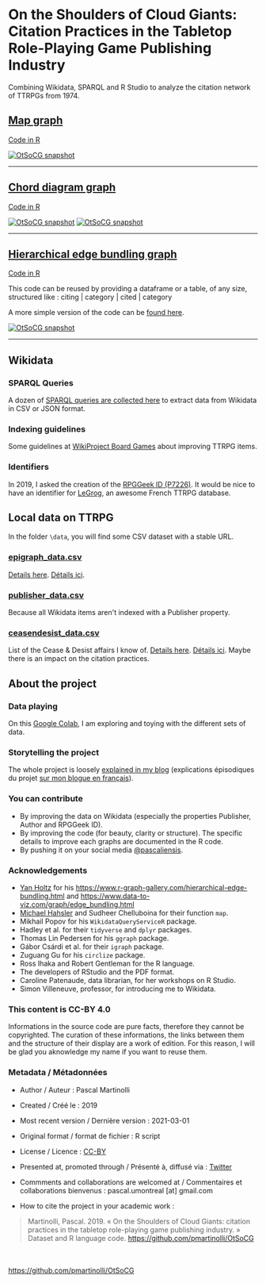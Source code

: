 # On the Shoulders of Cloud Giants: Citation Practices in the Tabletop Role-Playing Game Publishing Industry

Combining Wikidata, SPARQL and R Studio to analyze the citation network of TTRPGs from 1974.

## [Map graph](https://github.com/pmartinolli/OtSoCG/blob/master/output/OtSoCG_with_map.pdf)

[Code in R](https://github.com/pmartinolli/OtSoCG/blob/master/R/OtSoCG_with_map.R)

[![OtSoCG snapshot](https://github.com/pmartinolli/OtSoCG/blob/master/output/OtSoCG_with_map.png)](https://github.com/pmartinolli/OtSoCG/blob/master/output/OtSoCG_with_map.pdf)

---

## [Chord diagram graph](https://github.com/pmartinolli/OtSoCG/blob/master/output/OtSoCG_with_chorddiagram.pdf)

[Code in R](https://github.com/pmartinolli/OtSoCG/blob/master/R/OtSoCG_with_chorddiagram.R)

[![OtSoCG snapshot](https://github.com/pmartinolli/OtSoCG/blob/master/output/OtSoCG_with_chorddiagram.png)](https://github.com/pmartinolli/OtSoCG/blob/master/output/OtSoCG_with_chorddiagram.pdf)
[![OtSoCG snapshot](https://github.com/pmartinolli/OtSoCG/blob/master/output/OtSoCG_with_chorddiagram-detail.png)](https://github.com/pmartinolli/OtSoCG/blob/master/output/OtSoCG_with_chorddiagram.pdf)

---

## [Hierarchical edge bundling graph](https://github.com/pmartinolli/OtSoCG/blob/master/output/OtSoCG_with_geom_conn_bundle_fancy.pdf)

[Code in R](https://github.com/pmartinolli/OtSoCG/blob/master/R/OtSoCG_with_geom_conn_bundle_fancy.R)

This code can be reused by providing a dataframe or a table, of any size, structured like : citing | category | cited | category

A more simple version of the code can be [found here](https://github.com/pmartinolli/OtSoCG/blob/master/R/OtSoCG_with_geom_conn_bundle_simple.R).

[![OtSoCG snapshot](https://github.com/pmartinolli/OtSoCG/blob/master/output/OtSoCG_with_geom_conn_bundle_fancy.png)](https://github.com/pmartinolli/OtSoCG/blob/master/output/OtSoCG_with_geom_conn_bundle_fancy.pdf)

---
## Wikidata

### SPARQL Queries

A dozen of [SPARQL queries are collected here](https://www.wikidata.org/wiki/User:Pmartinolli/OtSoCG) to extract data from Wikidata in CSV or JSON format.

### Indexing guidelines

Some guidelines at [WikiProject Board Games](https://www.wikidata.org/wiki/Wikidata:WikiProject_Board_Games) about improving TTRPG items.

### Identifiers

In 2019, I asked the creation of the [RPGGeek ID (P7226)](https://www.wikidata.org/wiki/Property:P7226). It would be nice to have an identifier for [LeGrog](http://www.legrog.org/), an awesome French TTRPG database.

## Local data on TTRPG

In the folder `\data`, you will find some CSV dataset with a stable URL. 

### [epigraph_data.csv](https://github.com/pmartinolli/OtSoCG/blob/master/data/epigraph_data.csv)

[Details here](https://zotrpg.blogspot.com/2020/08/epigraphs-in-ttrpgs-12.html). [Détails ici](https://jdr.hypotheses.org/1332).

### [publisher_data.csv](https://github.com/pmartinolli/OtSoCG/blob/master/data/publisher_data.csv)

Because all Wikidata items aren't indexed with a Publisher property.

### [ceasendesist_data.csv](https://github.com/pmartinolli/OtSoCG/blob/master/data/ceasendesist_data.csv)

List of the Cease & Desist affairs I know of. [Details here](http://zotrpg.blogspot.com/2020/08/cease-desist-orders-and-citation.html). [Détails ici](https://jdr.hypotheses.org/1199). Maybe there is an impact on the citation practices.

## About the project

### Data playing

On this [Google Colab](https://colab.research.google.com/drive/1gb9XBBNy3qniJ-aRlq1r_LtAue0wBNxy?usp=sharing), I am exploring and toying with the different sets of data.

### Storytelling the project

The whole project is loosely [explained in my blog](http://zotrpg.blogspot.com/search/label/on%20the%20shoulders%20of%20cloud%20giants) (explications épisodiques du projet [sur mon blogue en français](https://jdr.hypotheses.org/1163)).

### You can contribute

* By improving the data on Wikidata (especially the properties Publisher, Author and RPGGeek ID).
* By improving the code (for beauty, clarity or structure). The specific details to improve each graphs are documented in the R code.
* By pushing it on your social media [@pascaliensis](https://twitter.com/Pascaliensis).

### Acknowledgements 

* [Yan Holtz](https://www.yan-holtz.com/) for his https://www.r-graph-gallery.com/hierarchical-edge-bundling.html and https://www.data-to-viz.com/graph/edge_bundling.html
* [Michael Hahsler](https://michael.hahsler.net/SMU/ScientificCompR/code/map.R) and Sudheer Chelluboina for their function `map`.
* Mikhail Popov for his `WikidataQueryServiceR` package.
* Hadley et al. for their `tidyverse` and `dplyr` packages.
* Thomas Lin Pedersen for his `ggraph` package.
* Gábor Csárdi et al. for their `igraph` package.
* Zuguang Gu for his `circlize` package.
* Ross Ihaka and Robert Gentleman for the R language.
* The developers of RStudio and the PDF format.
* Caroline Patenaude, data librarian, for her workshops on R Studio.
* Simon Villeneuve, professor, for introducing me to Wikidata.

### This content is CC-BY 4.0 

Informations in the source code are pure facts, therefore they cannot be copyrighted. The curation of these informations, the links between them and the structure of their display are a work of edition. For this reason, I will be glad you aknowledge my name if you want to reuse them.

### Metadata / Métadonnées

* Author / Auteur : Pascal Martinolli

* Created / Créé le : 2019

* Most recent version / Dernière version : 2021-03-01

* Original format / format de fichier : R script

* License / Licence : [CC-BY](https://creativecommons.org/licenses/by/4.0/)

* Presented at, promoted through / Présenté à, diffusé via : [Twitter](https://twitter.com/Pascaliensis)

* Commments and collaborations are welcomed at / Commentaires et collaborations bienvenus : pascal.umontreal [at] gmail.com

* How to cite the project in your academic work : 
> Martinolli, Pascal. 2019. « On the Shoulders of Cloud Giants: citation practices in the tabletop role-playing game publishing industry. » Dataset and R language code. https://github.com/pmartinolli/OtSoCG

\
\
https://github.com/pmartinolli/OtSoCG
